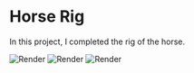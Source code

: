 # Horse Rig

In this project, I completed the rig of the horse.

![Render](https://github.com/namastudio2432/Horse_Rig/blob/master/images/Render1.png)
![Render](https://github.com/namastudio2432/Horse_Rig/blob/master/images/Render2.png)
![Render](https://github.com/namastudio2432/Horse_Rig/blob/master/images/Render3.png)